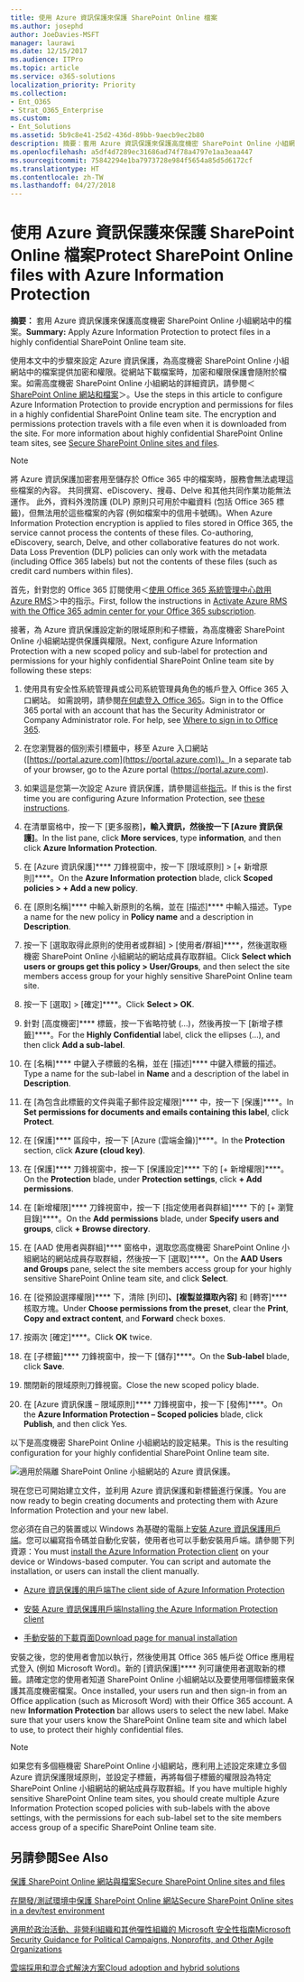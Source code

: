 ```yaml
---
title: 使用 Azure 資訊保護來保護 SharePoint Online 檔案
ms.author: josephd
author: JoeDavies-MSFT
manager: laurawi
ms.date: 12/15/2017
ms.audience: ITPro
ms.topic: article
ms.service: o365-solutions
localization_priority: Priority
ms.collection:
- Ent_O365
- Strat_O365_Enterprise
ms.custom:
- Ent_Solutions
ms.assetid: 5b9c8e41-25d2-436d-89bb-9aecb9ec2b80
description: 摘要：套用 Azure 資訊保護來保護高度機密 SharePoint Online 小組網站中的檔案。
ms.openlocfilehash: a5df4d7289ec31686ad74f78a4797e1aa3eaa447
ms.sourcegitcommit: 75842294e1ba7973728e984f5654a85d5d6172cf
ms.translationtype: HT
ms.contentlocale: zh-TW
ms.lasthandoff: 04/27/2018
---
```

# <a name="protect-sharepoint-online-files-with-azure-information-protection"></a><span data-ttu-id="55f17-103">使用 Azure 資訊保護來保護 SharePoint Online 檔案</span><span class="sxs-lookup"><span data-stu-id="55f17-103">Protect SharePoint Online files with Azure Information Protection</span></span>

 <span data-ttu-id="55f17-104">**摘要：** 套用 Azure 資訊保護來保護高度機密 SharePoint Online 小組網站中的檔案。</span><span class="sxs-lookup"><span data-stu-id="55f17-104">**Summary:** Apply Azure Information Protection to protect files in a highly confidential SharePoint Online team site.</span></span>
  
<span data-ttu-id="55f17-p101">使用本文中的步驟來設定 Azure 資訊保護，為高度機密 SharePoint Online 小組網站中的檔案提供加密和權限。從網站下載檔案時，加密和權限保護會隨附於檔案。如需高度機密 SharePoint Online 小組網站的詳細資訊，請參閱＜[ SharePoint Online 網站和檔案](secure-sharepoint-online-sites-and-files.md)＞。</span><span class="sxs-lookup"><span data-stu-id="55f17-p101">Use the steps in this article to configure Azure Information Protection to provide encryption and permissions for files in a highly confidential SharePoint Online team site. The encryption and permissions protection travels with a file even when it is downloaded from the site. For more information about highly confidential SharePoint Online team sites, see [Secure SharePoint Online sites and files](secure-sharepoint-online-sites-and-files.md).</span></span>
  
> [!NOTE]
> <span data-ttu-id="55f17-p102">將 Azure 資訊保護加密套用至儲存於 Office 365 中的檔案時，服務會無法處理這些檔案的內容。 共同撰寫、eDiscovery、搜尋、Delve 和其他共同作業功能無法運作。 此外，資料外洩防護 (DLP) 原則只可用於中繼資料 (包括 Office 365 標籤)，但無法用於這些檔案的內容 (例如檔案中的信用卡號碼)。</span><span class="sxs-lookup"><span data-stu-id="55f17-p102">When Azure Information Protection encryption is applied to files stored in Office 365, the service cannot process the contents of these files. Co-authoring, eDiscovery, search, Delve, and other collaborative features do not work. Data Loss Prevention (DLP) policies can only work with the metadata (including Office 365 labels) but not the contents of these files (such as credit card numbers within files).</span></span> 
  
<span data-ttu-id="55f17-111">首先，針對您的 Office 365 訂閱使用＜[使用 Office 365 系統管理中心啟用 Azure RMS](https://docs.microsoft.com/information-protection/deploy-use/activate-office365)＞中的指示。</span><span class="sxs-lookup"><span data-stu-id="55f17-111">First, follow the instructions in [Activate Azure RMS with the Office 365 admin center for your Office 365 subscription](https://docs.microsoft.com/information-protection/deploy-use/activate-office365).</span></span>
  
<span data-ttu-id="55f17-112">接著，為 Azure 資訊保護設定新的限域原則和子標籤，為高度機密 SharePoint Online 小組網站提供保護與權限。</span><span class="sxs-lookup"><span data-stu-id="55f17-112">Next, configure Azure Information Protection with a new scoped policy and sub-label for protection and permissions for your highly confidential SharePoint Online team site by following these steps:</span></span>
  
1. <span data-ttu-id="55f17-p103">使用具有安全性系統管理員或公司系統管理員角色的帳戶登入 Office 365 入口網站。 如需說明，請參閱[在何處登入 Office 365](https://support.office.com/Article/Where-to-sign-in-to-Office-365-e9eb7d51-5430-4929-91ab-6157c5a050b4)。</span><span class="sxs-lookup"><span data-stu-id="55f17-p103">Sign in to the Office 365 portal with an account that has the Security Administrator or Company Administrator role. For help, see [Where to sign in to Office 365](https://support.office.com/Article/Where-to-sign-in-to-Office-365-e9eb7d51-5430-4929-91ab-6157c5a050b4).</span></span>
    
2. <span data-ttu-id="55f17-115">在您瀏覽器的個別索引標籤中，移至 Azure 入口網站 ([https://portal.azure.com](https://portal.azure.com))。</span><span class="sxs-lookup"><span data-stu-id="55f17-115">In a separate tab of your browser, go to the Azure portal (https://portal.azure.com).</span></span>
    
3. <span data-ttu-id="55f17-116">如果這是您第一次設定 Azure 資訊保護，請參閱這些[指示](https://docs.microsoft.com/information-protection/deploy-use/configure-policy#to-access-the-azure-information-protection-blade-for-the-first-time)。</span><span class="sxs-lookup"><span data-stu-id="55f17-116">If this is the first time you are configuring Azure Information Protection, see [these instructions](https://docs.microsoft.com/information-protection/deploy-use/configure-policy#to-access-the-azure-information-protection-blade-for-the-first-time).</span></span>
    
4. <span data-ttu-id="55f17-117">在清單窗格中，按一下 [更多服務]****，輸入**資訊**，然後按一下 [Azure 資訊保護]****。</span><span class="sxs-lookup"><span data-stu-id="55f17-117">In the list pane, click **More services**, type **information**, and then click **Azure Information Protection**.</span></span>
    
5. <span data-ttu-id="55f17-118">在 [Azure 資訊保護]**** 刀鋒視窗中，按一下 [限域原則] > [+ 新增原則]****。</span><span class="sxs-lookup"><span data-stu-id="55f17-118">On the **Azure Information protection** blade, click **Scoped policies > + Add a new policy**.</span></span>
    
6. <span data-ttu-id="55f17-119">在 [原則名稱]**** 中輸入新原則的名稱，並在 [描述]**** 中輸入描述。</span><span class="sxs-lookup"><span data-stu-id="55f17-119">Type a name for the new policy in **Policy name** and a description in **Description**.</span></span>
    
7. <span data-ttu-id="55f17-120">按一下 [選取取得此原則的使用者或群組] > [使用者/群組]****，然後選取極機密 SharePoint Online 小組網站的網站成員存取群組。</span><span class="sxs-lookup"><span data-stu-id="55f17-120">Click **Select which users or groups get this policy > User/Groups**, and then select the site members access group for your highly sensitive SharePoint Online team site.</span></span> 
    
8. <span data-ttu-id="55f17-121">按一下 [選取] > [確定]****。</span><span class="sxs-lookup"><span data-stu-id="55f17-121">Click **Select > OK**.</span></span>
    
9. <span data-ttu-id="55f17-122">針對 [高度機密]**** 標籤，按一下省略符號 (...)，然後再按一下 [新增子標籤]****。</span><span class="sxs-lookup"><span data-stu-id="55f17-122">For the **Highly Confidential** label, click the ellipses (…), and then click **Add a sub-label**.</span></span>
    
10. <span data-ttu-id="55f17-123">在 [名稱]**** 中鍵入子標籤的名稱，並在 [描述]**** 中鍵入標籤的描述。</span><span class="sxs-lookup"><span data-stu-id="55f17-123">Type a name for the sub-label in **Name** and a description of the label in **Description**.</span></span>
    
11. <span data-ttu-id="55f17-124">在 [為包含此標籤的文件與電子郵件設定權限]**** 中，按一下 [保護]****。</span><span class="sxs-lookup"><span data-stu-id="55f17-124">In **Set permissions for documents and emails containing this label**, click **Protect**.</span></span>
    
12. <span data-ttu-id="55f17-125">在 [保護]**** 區段中，按一下 [Azure (雲端金鑰)]****。</span><span class="sxs-lookup"><span data-stu-id="55f17-125">In the **Protection** section, click **Azure (cloud key)**.</span></span>
    
13. <span data-ttu-id="55f17-126">在 [保護]**** 刀鋒視窗中，按一下 [保護設定]**** 下的 [+ 新增權限]****。</span><span class="sxs-lookup"><span data-stu-id="55f17-126">On the **Protection** blade, under **Protection settings**, click **+ Add permissions**.</span></span>
    
14. <span data-ttu-id="55f17-127">在 [新增權限]**** 刀鋒視窗中，按一下 [指定使用者與群組]**** 下的 [+ 瀏覽目錄]****。</span><span class="sxs-lookup"><span data-stu-id="55f17-127">On the **Add permissions** blade, under **Specify users and groups**, click **+ Browse directory**.</span></span>
    
15. <span data-ttu-id="55f17-128">在 [AAD 使用者與群組]**** 窗格中，選取您高度機密 SharePoint Online 小組網站的網站成員存取群組，然後按一下 [選取]****。</span><span class="sxs-lookup"><span data-stu-id="55f17-128">On the **AAD Users and Groups** pane, select the site members access group for your highly sensitive SharePoint Online team site, and click **Select**.</span></span>
    
16. <span data-ttu-id="55f17-129">在 [從預設選擇權限]**** 下，清除 [列印]****、[複製並擷取內容]**** 和 [轉寄]**** 核取方塊。</span><span class="sxs-lookup"><span data-stu-id="55f17-129">Under **Choose permissions from the preset**, clear the **Print**, **Copy and extract content**, and **Forward** check boxes.</span></span>
    
17. <span data-ttu-id="55f17-130">按兩次 [確定]****。</span><span class="sxs-lookup"><span data-stu-id="55f17-130">Click **OK** twice.</span></span>
    
18. <span data-ttu-id="55f17-131">在 [子標籤]**** 刀鋒視窗中，按一下 [儲存]****。</span><span class="sxs-lookup"><span data-stu-id="55f17-131">On the **Sub-label** blade, click **Save**.</span></span>
    
19. <span data-ttu-id="55f17-132">關閉新的限域原則刀鋒視窗。</span><span class="sxs-lookup"><span data-stu-id="55f17-132">Close the new scoped policy blade.</span></span>
    
20. <span data-ttu-id="55f17-133">在 [Azure 資訊保護 – 限域原則]**** 刀鋒視窗中，按一下 [發佈]****。</span><span class="sxs-lookup"><span data-stu-id="55f17-133">On the **Azure Information Protection – Scoped policies** blade, click **Publish**, and then click Yes.</span></span>
    
<span data-ttu-id="55f17-134">以下是高度機密 SharePoint Online 小組網站的設定結果。</span><span class="sxs-lookup"><span data-stu-id="55f17-134">This is the resulting configuration for your highly confidential SharePoint Online team site.</span></span>
  
![適用於隔離 SharePoint Online 小組網站的 Azure 資訊保護。](images/8cc92aa4-e7bc-4c2f-a4a4-3b034b21aebf.png)
  
<span data-ttu-id="55f17-136">現在您已可開始建立文件，並利用 Azure 資訊保護和新標籤進行保護。</span><span class="sxs-lookup"><span data-stu-id="55f17-136">You are now ready to begin creating documents and protecting them with Azure Information Protection and your new label.</span></span>
  
<span data-ttu-id="55f17-p104">您必須在自己的裝置或以 Windows 為基礎的電腦上[安裝 Azure 資訊保護用戶端](https://docs.microsoft.com/information-protection/rms-client/install-client-app)。您可以編寫指令碼並自動化安裝，使用者也可以手動安裝用戶端。請參閱下列資源：</span><span class="sxs-lookup"><span data-stu-id="55f17-p104">You must [install the Azure Information Protection client](https://docs.microsoft.com/information-protection/rms-client/install-client-app) on your device or Windows-based computer. You can script and automate the installation, or users can install the client manually.</span></span>
  
- [<span data-ttu-id="55f17-140">Azure 資訊保護的用戶端</span><span class="sxs-lookup"><span data-stu-id="55f17-140">The client side of Azure Information Protection</span></span>](https://docs.microsoft.com/information-protection/rms-client/use-client)
    
- [<span data-ttu-id="55f17-141">安裝 Azure 資訊保護用戶端</span><span class="sxs-lookup"><span data-stu-id="55f17-141">Installing the Azure Information Protection client</span></span>](https://docs.microsoft.com/information-protection/rms-client/client-admin-guide)
    
- [<span data-ttu-id="55f17-142">手動安裝的下載頁面</span><span class="sxs-lookup"><span data-stu-id="55f17-142">Download page for manual installation</span></span>](https://www.microsoft.com/download/details.aspx?id=53018)
    
<span data-ttu-id="55f17-p105">安裝之後，您的使用者會加以執行，然後使用其 Office 365 帳戶從 Office 應用程式登入 (例如 Microsoft Word)。新的 [資訊保護]**** 列可讓使用者選取新的標籤。請確定您的使用者知道 SharePoint Online 小組網站以及要使用哪個標籤來保護其高度機密檔案。</span><span class="sxs-lookup"><span data-stu-id="55f17-p105">Once installed, your users run and then sign-in from an Office application (such as Microsoft Word) with their Office 365 account. A new **Information Protection** bar allows users to select the new label. Make sure that your users know the SharePoint Online team site and which label to use, to protect their highly confidential files.</span></span>
  
> [!NOTE]
> <span data-ttu-id="55f17-146">如果您有多個極機密 SharePoint Online 小組網站，應利用上述設定來建立多個 Azure 資訊保護限域原則，並設定子標籤，再將每個子標籤的權限設為特定 SharePoint Online 小組網站的網站成員存取群組。</span><span class="sxs-lookup"><span data-stu-id="55f17-146">If you have multiple highly sensitive SharePoint Online team sites, you should create multiple Azure Information Protection scoped policies with sub-labels with the above settings, with the permissions for each sub-label set to the site members access group of a specific SharePoint Online team site.</span></span> 
  
## <a name="see-also"></a><span data-ttu-id="55f17-147">另請參閱</span><span class="sxs-lookup"><span data-stu-id="55f17-147">See Also</span></span>

[<span data-ttu-id="55f17-148">保護 SharePoint Online 網站與檔案</span><span class="sxs-lookup"><span data-stu-id="55f17-148">Secure SharePoint Online sites and files</span></span>](secure-sharepoint-online-sites-and-files.md)
  
[<span data-ttu-id="55f17-149">在開發/測試環境中保護 SharePoint Online 網站</span><span class="sxs-lookup"><span data-stu-id="55f17-149">Secure SharePoint Online sites in a dev/test environment</span></span>](secure-sharepoint-online-sites-in-a-dev-test-environment.md)
  
[<span data-ttu-id="55f17-150">適用於政治活動、非營利組織和其他彈性組織的 Microsoft 安全性指南</span><span class="sxs-lookup"><span data-stu-id="55f17-150">Microsoft Security Guidance for Political Campaigns, Nonprofits, and Other Agile Organizations</span></span>](microsoft-security-guidance-for-political-campaigns-nonprofits-and-other-agile-o.md)
  
[<span data-ttu-id="55f17-151">雲端採用和混合式解決方案</span><span class="sxs-lookup"><span data-stu-id="55f17-151">Cloud adoption and hybrid solutions</span></span>](cloud-adoption-and-hybrid-solutions.md)




